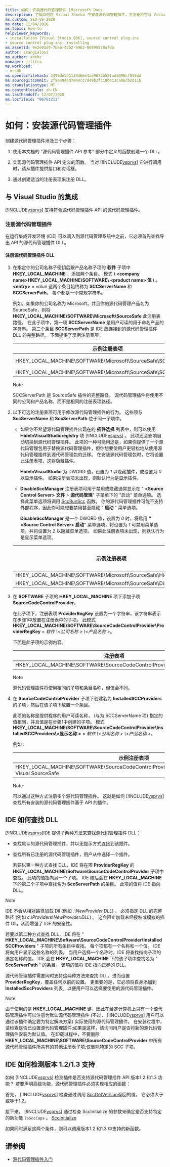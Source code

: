 ```yaml
---
title: 如何：安装源代码管理插件 |Microsoft Docs
description: 了解如何在 Visual Studio 中安装源代码管理插件，方法是将它与 Visual Studio 源代码管理插件 API 集成，并注册其 DLL。
ms.custom: SEO-VS-2020
ms.date: 11/04/2016
ms.topic: how-to
helpviewer_keywords:
- installation [Visual Studio SDK], source control plug-ins
- source control plug-ins, installing
ms.assetid: 9e2e01d9-7beb-42b2-99b2-86995578afda
author: acangialosi
ms.author: anthc
manager: jillfra
ms.workload:
- vssdk
ms.openlocfilehash: 2496de5d1139d66e4ae9072b551ada990cf856dd
ms.sourcegitcommit: 2f964946d7044cc7d49b3fc10b413ca06cb2d11b
ms.translationtype: MT
ms.contentlocale: zh-CN
ms.lasthandoff: 12/07/2020
ms.locfileid: "96761213"
---
```

# <a name="how-to-install-a-source-control-plug-in"></a>如何：安装源代码管理插件
创建源代码管理插件涉及三个步骤：

1. 使用本文档的 "源代码管理插件 API 参考" 部分中定义的函数创建一个 DLL。

2. 实现源代码管理插件 API 定义的函数。 当对 [!INCLUDE[vsprvs](../../code-quality/includes/vsprvs_md.md)] 它进行调用时，请从插件提供接口和对话框。

3. 通过创建适当的注册表项来注册 DLL。

## <a name="integration-with-visual-studio"></a>与 Visual Studio 的集成
 [!INCLUDE[vsprvs](../../code-quality/includes/vsprvs_md.md)] 支持符合源代码管理插件 API 的源代码管理插件。

### <a name="register-the-source-control-plug-in"></a>注册源代码管理插件
 在运行集成开发环境 (IDE) 可以调入到源代码管理系统中之前，它必须首先查找导出 API 的源代码管理插件 DLL。

#### <a name="to-register-the-source-control-plug-in-dll"></a>注册源代码管理插件 DLL

1. 在指定你的公司名称子密钥后跟产品名称子项的 **软件** 子项中 **HKEY_LOCAL_MACHINE** ，添加两个条目。 模式 **\\ \<company name>HKEY_LOCAL_MACHINE\SOFTWARE\\ \<product name> 值 \\ 。 \<entry>**  =  *value* 这两个条目始终称为 **SCCServerName** 和 **SCCServerPath**。 每个都是一个常规字符串。

    例如，如果你的公司名称为 Microsoft，并且你的源代码管理产品名为 SourceSafe，则将 **HKEY_LOCAL_MACHINE\SOFTWARE\Microsoft\SourceSafe** 此注册表路径。 在此子项中，第一项 **SCCServerName** 是用户可读的用于命名产品的字符串。 第二个条目 **SCCServerPath** 是 IDE 应连接到的源代码管理插件 DLL 的完整路径。 下面提供了示例注册表项：

   |示例注册表项|示例值|
   |---------------------------|------------------|
   |HKEY_LOCAL_MACHINE\SOFTWARE\Microsoft\SourceSafe\SCCServerName|Microsoft Visual SourceSafe|
   |HKEY_LOCAL_MACHINE\SOFTWARE\Microsoft\SourceSafe\SCCServerPath|*c:\vss\win32\ssscc.dll*|

   > [!NOTE]
   > SCCServerPath 是 SourceSafe 插件的完整路径。 源代码管理插件将使用不同的公司和产品名称，而不是相同的注册表项路径。

2. 以下可选的注册表项可用于修改源代码管理插件的行为。 这些项与 **SccServerName** 和 **SccServerPath** 位于同一子项中。

   - 如果你不希望源代码管理插件出现在的 **插件选择** 列表中，则可以使用 **HideInVisualStudioregistry** 项 [!INCLUDE[vsprvs](../../code-quality/includes/vsprvs_md.md)] 。 此项还会影响自动切换到源代码管理插件。 此项的一种可能用途是，如果你提供了一个源代码管理包用于替换源代码管理插件，但你想要使用户更轻松地从使用源代码管理插件到源代码管理包的迁移。 在安装源代码管理包时，它将设置此注册表项，这将隐藏插件。

      **HideInVisualStudio** 为 DWORD 值，设置为 *1* 以隐藏插件，或设置为 *0* 以显示插件。 如果注册表项未出现，则默认行为是显示插件。

   - **DisableSccManager** 注册表项可用于禁用或隐藏通常显示在 " **\<Source Control Server>** **文件**  >  **源代码管理**" 子菜单下的 "启动" 菜单选项。 选择此菜单选项将调用 [SccRunScc](../../extensibility/sccrunscc-function.md) 函数。 你的源代码管理插件可能不支持外部程序，因此你可能想要禁用甚至隐藏 " **启动** " 菜单选项。

      **DisableSccManager** 是一个 DWORD 值，设置为 *0* 时，将启用 **" \<Source Control Server> 启动**" 菜单选项，将设置为 *1* 可禁用菜单选项，并将设置为 *2* 以隐藏菜单选项。 如果此注册表项未出现，则默认行为是显示菜单选项。

   | 示例注册表项 | 示例值 |
   | - |--------------|
   | HKEY_LOCAL_MACHINE\SOFTWARE\Microsoft\SourceSafe\HideInVisualStudio | 1 |
   | HKEY_LOCAL_MACHINE\SOFTWARE\Microsoft\SourceSafe\DisableSccManager | 1 |

3. 在 **SOFTWARE** 子项的 **HKEY_LOCAL_MACHINE** 项下添加子项 **SourceCodeControlProvider**。

    在此子项下，注册表项 **ProviderRegKey** 设置为一个字符串，该字符串表示在步骤1中放置在注册表中的子项。 此模式 **HKEY_LOCAL_MACHINE\SOFTWARE\SourceCodeControlProvider\ProviderRegKey**  =  *软件 \\<公司名称 \> \\<产品名称 \>*。

    下面是此子项的示例内容。

   |注册表项|示例值|
   |--------------------|------------------|
   |HKEY_LOCAL_MACHINE\SOFTWARE\SourceCodeControlProvider\ProviderRegKey|SOFTWARE\Microsoft\SourceSafe|

   > [!NOTE]
   > 源代码管理插件将使用相同的子项和条目名称，但值会不同。

4. 在 **SourceCodeControlProvider** 子项下创建名为 **InstalledSCCProviders** 的子项，然后在该子项下放置一个条目。

    此项的名称是提供程序的用户可读名称， (与为 SCCServerName 项) 指定的值相同，并且值是在步骤1中创建的子项。 模式 **HKEY_LOCAL_MACHINE\SOFTWARE\SourceCodeControlProvider\InstalledSCCProviders\\<显示名称 \>**  =  *软件 \\<公司名称 \> \\<产品名称 \>*。

    例如：

   |示例注册表项|示例值|
   |---------------------------|------------------|
   |HKEY_LOCAL_MACHINE\SOFTWARE\SourceCodeControlProvider\InstalledSCCProviders\Microsoft Visual SourceSafe|SOFTWARE\Microsoft\SourceSafe|

   > [!NOTE]
   > 可以通过这种方式注册多个源代码管理插件。 这就是如何 [!INCLUDE[vsprvs](../../code-quality/includes/vsprvs_md.md)] 查找所有安装的源代码管理插件基于 API 的插件。

## <a name="how-an-ide-locates-the-dll"></a>IDE 如何查找 DLL
 [!INCLUDE[vsprvs](../../code-quality/includes/vsprvs_md.md)]IDE 提供了两种方法来查找源代码管理插件 DLL：

- 查找默认的源代码管理插件，并以无提示方式连接到该插件。

- 查找所有已注册的源代码管理插件，用户从中选择一个插件。

  若要以第一种方式查找 DLL，IDE 将在项 **ProviderRegKey** 的 **HKEY_LOCAL_MACHINE\Software\SourceCodeControlProvider** 子项中查找。 此项的值指向另一个子项。 IDE 随后会在 **HKEY_LOCAL_MACHINE** 下的第二个子项中查找名为 **SccServerPath** 的条目。 此项的值将 IDE 指向 DLL。

> [!NOTE]
> IDE 不会从相对路径加载 Dll (例如 *.\NewProvider.DLL*) 。 必须指定 DLL 的完整路径 (例如 *c:\Providers\NewProvider.DLL*) 。 这会阻止加载未经授权或模拟的插件 Dll，从而增强了 IDE 的安全性。

 若要以第二种方式查找 DLL，IDE 将在 " **HKEY_LOCAL_MACHINE\Software\SourceCodeControlProvider\InstalledSCCProviders** " 子项的所有条目中查找。 每个项都有一个名称和一个值。 IDE 将向用户显示这些名称的列表。 当用户选择一个名称时，IDE 将查找指向子项的选定名称的值。 IDE 会在 **HKEY_LOCAL_MACHINE** 下的该子项中查找名为 " **SccServerPath** " 的条目。 该项的值将 IDE 指向正确的 DLL。

 源代码管理插件需要同时支持这两种方法来查找 DLL，进而设置 **ProviderRegKey**，覆盖任何以前的设置。 更重要的是，它必须将自身添加到 **InstalledSccProviders** 列表，以便用户可以选择要使用的源代码管理插件。

> [!NOTE]
> 由于使用的是 **HKEY_LOCAL_MACHINE** 键，因此在给定计算机上只有一个源代码管理插件可以注册为默认源代码管理插件 (不过， [!INCLUDE[vsprvs](../../code-quality/includes/vsprvs_md.md)] 用户可以通过该插件确定要为特定解决方案) 实际使用的源代码管理插件。 在安装过程中，请检查是否已设置源代码管理插件;如果是这样，请询问用户是否将新的源代码管理插件安装为默认值。 在卸载过程中，不要删除 **HKEY_LOCAL_MACHINE\SOFTWARE\SourceCodeControlProvider** 中所有源代码管理插件所共有的其他注册表子项;仅删除特定的 SCC 子项。

## <a name="how-the-ide-detects-version-1213-support"></a>IDE 如何检测版本 1.2/1.3 支持
 如何 [!INCLUDE[vsprvs](../../code-quality/includes/vsprvs_md.md)] 检测插件是否支持源代码管理插件 API 版本1.2 和1.3 功能？ 若要声明高级功能，源代码管理插件必须实现相应的函数：

 首先， [!INCLUDE[vsprvs](../../code-quality/includes/vsprvs_md.md)] 检查通过调用 [SccGetVersion](../../extensibility/sccgetversion-function.md)返回的值。 它必须大于或等于1.2。

 接下来， [!INCLUDE[vsprvs](../../code-quality/includes/vsprvs_md.md)] 通过检查 SccInitialize 的参数来确定是否支持特定的新功能 `lpSccCaps` 。 [SccInitialize](../../extensibility/sccinitialize-function.md)

 如果同时满足这两个条件，则可以调用版本1.2 和1.3 中支持的新函数。

## <a name="see-also"></a>请参阅
- [源代码管理插件入门](../../extensibility/internals/getting-started-with-source-control-plug-ins.md)
